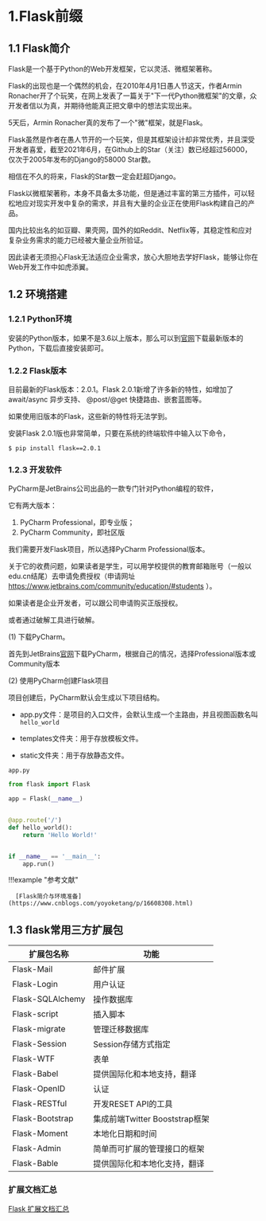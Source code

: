# 1.Flask前缀

## 1.1 Flask简介


Flask是一个基于Python的Web开发框架，它以灵活、微框架著称。

Flask的出现也是一个偶然的机会，在2010年4月1日愚人节这天，作者Armin Ronacher开了个玩笑，在网上发表了一篇关于"下一代Python微框架"的文章，众开发者信以为真，并期待他能真正把文章中的想法实现出来。


5天后，Armin Ronacher真的发布了一个"微"框架，就是Flask。

Flask虽然是作者在愚人节开的一个玩笑，但是其框架设计却非常优秀，并且深受开发者喜爱，截至2021年6月，在Github上的Star（关注）数已经超过56000，
仅次于2005年发布的Django的58000 Star数。

相信在不久的将来，Flask的Star数一定会赶超Django。



Flask以微框架著称，本身不具备太多功能，但是通过丰富的第三方插件，可以轻松地应对现实开发中复杂的需求，并且有大量的企业正在使用Flask构建自己的产品。


国内比较出名的如豆瓣、果壳网，国外的如Reddit、Netflix等，其稳定性和应对复杂业务需求的能力已经被大量企业所验证。

因此读者无须担心Flask无法适应企业需求，放心大胆地去学好Flask，能够让你在Web开发工作中如虎添翼。


## 1.2 环境搭建

### 1.2.1 Python环境

安装的Python版本，如果不是3.6以上版本，那么可以到[官网](https://www.python.org)下载最新版本的Python，下载后直接安装即可。




### 1.2.2 Flask版本

目前最新的Flask版本：2.0.1。Flask 2.0.1新增了许多新的特性，如增加了 await/async 异步支持、 @post/@get 快捷路由、嵌套蓝图等。

如果使用旧版本的Flask，这些新的特性将无法学到。

安装Flask 2.0.1版也非常简单，只要在系统的终端软件中输入以下命令，

```shell
$ pip install flask==2.0.1
```




### 1.2.3 开发软件

PyCharm是JetBrains公司出品的一款专门针对Python编程的软件，

它有两大版本：


1. PyCharm Professional，即专业版；
2. PyCharm Community，即社区版



我们需要开发Flask项目，所以选择PyCharm Professional版本。

关于它的收费问题，如果读者是学生，可以用学校提供的教育邮箱账号（一般以edu.cn结尾）去申请免费授权（申请网址 https://www.jetbrains.com/community/education/#students ）。

如果读者是企业开发者，可以跟公司申请购买正版授权。

或者通过破解工具进行破解。


(1) 下载PyCharm。

首先到JetBrains[官网](https://www.jetbrains.com/pycharm/download/)下载PyCharm，根据自己的情况，选择Professional版本或Community版本



(2) 使用PyCharm创建Flask项目


项目创建后，PyCharm默认会生成以下项目结构。



- app.py文件：是项目的入口文件，会默认生成一个主路由，并且视图函数名叫`hello_world`

- templates文件夹：用于存放模板文件。

- static文件夹：用于存放静态文件。




`app.py`

```python
from flask import Flask

app = Flask(__name__)


@app.route('/')
def hello_world():
    return 'Hello World!'


if __name__ == '__main__':
    app.run()
```


!!!example "参考文献"


      [Flask简介与环境准备](https://www.cnblogs.com/yoyoketang/p/16608308.html)





## 1.3 flask常用三方扩展包



|扩展包名称|功能|
|-------|--------|
|Flask-Mail|邮件扩展|
|Flask-Login|用户认证|
|Flask-SQLAlchemy|操作数据库|
|Flask-script|插入脚本|
|Flask-migrate|管理迁移数据库|
|Flask-Session|Session存储方式指定|
|Flask-WTF|表单|
|Flask-Babel|提供国际化和本地支持，翻译|
|Flask-OpenID|认证|
|Flask-RESTful|开发RESET API的工具|
|Flask-Bootstrap|集成前端Twitter Booststrap框架|
|Flask-Moment|本地化日期和时间|
|Flask-Admin|简单而可扩展的管理接口的框架|
|Flask-Bable|提供国际化和本地化支持，翻译|






### 扩展文档汇总

[Flask 扩展文档汇总](https://www.bookstack.cn/books/flask-extension-docs)